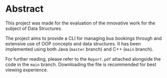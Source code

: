 # Abstract

This project was made for the evaluation of the innovative work for the subject of Data Structures.

The project aims to provide a CLI for managing bus bookings through and extensive use of OOP concepts and data structures. It has been implemented using both Java (`master` branch) and C++ (`main` branch).

For further reading, please refer to the `Report.pdf` attached alongside the code in the `main` branch. Downloading the file is recommended for best viewing experience.
